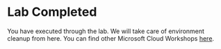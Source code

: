 
# Lab Completed

You have executed through the lab. We will take care of environment cleanup from here. You can find other Microsoft Cloud Workshops [here](https://microsoftcloudworkshop.com/).

